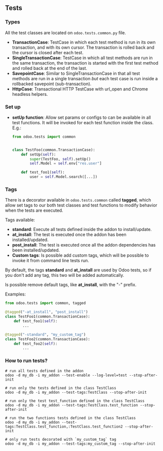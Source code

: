 ## Tests

### Types

All the test classes are located on `odoo.tests.common.py` file.

- **TransactionCase**: TestCase in which each test method is run in its own transaction,
    and with its own cursor. The transaction is rolled back and the cursor
    is closed after each test.
- **SingleTransactionCase**: TestCase in which all test methods are run in the same transaction,
    the transaction is started with the first test method and rolled back at
    the end of the last.
- **SavepointCase**: Similar to SingleTransactionCase in that all test methods
    are run in a single transaction *but* each test case is run inside a
    rollbacked savepoint (sub-transaction).
- **HttpCase**: Transactional HTTP TestCase with url_open and Chrome headless helpers.

### Set up

- **setUp function**: Allow set params or configs to can be available in all test functions. It will be invoked
    for each test function inside the class. E.g.:
    ```python
    from odoo.tests import common
    
  
    class TestFoo(common.TransactionCase):
        def setUp(self):
            super(TestFoo, self).setUp()
            self.Model = self.env["res.user"]
  
        def test_foo1(self):
            user = self.Model.search([...])
    ```

### Tags

There is a decorator available in `odoo.tests.common` called **tagged**, which allow set tags to our both test classes
and test functions to modify behavior when the tests are executed.

Tags available:

- **standard**: Execute all tests defined inside the addon to install/update.
- **at_install**: The test is executed once the addon has been installed/updated.
- **post_install**: The test is executed once all the addon dependencies has been installed/updated.
- **Custom tags**: Is possible add custom tags, which will be possible to invoke it from command line tests run.

By default, the tags **standard** and **at_install** are used by Odoo tests, so if you don't add any tag, this two
will be added automatically.

Is possible remove default tags, like **at_install**, with the "-" prefix.

Examples:

```python
from odoo.tests import common, tagged

@tagged("-at_install", "post_install")
class TestFoo1(common.TransactionCase):
    def test_foo1(self):
        ...

@tagged("-standard", "my_custom_tag")
class TestFoo2(common.TransactionCase):
    def test_foo2(self):
        ...
```

### How to run tests?
```shell
# run all tests defined in the addon
odoo -d my_db -i my_addon --test-enable --log-level=test --stop-after-init

# run only the tests defined in the class TestClass
odoo -d my_db -i my_addon --test-tags:TestClass --stop-after-init

# run only the test test_function defined in the class TestClass
odoo -d my_db -i my_addon --test-tags:TestClass.test_function --stop-after-init

# run the two functions tests defined in the class TestClass
odoo -d my_db -i my_addon --test-tags:TestClass.test_function,:TestClass.test_function2 --stop-after-init

# only run tests decorated with `my_custom_tag` tag
odoo -d my_db -i my_addon --test-tags:my_custom_tag --stop-after-init
```
